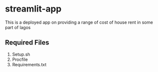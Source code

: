 # streamlit-app
This is a deployed app on providing a range of cost of house rent in some part of lagos

## Required Files
1. Setup.sh
2. Procfile
3. Requirements.txt
